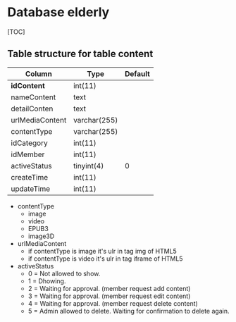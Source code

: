 # Database elderly



[TOC]

## Table structure for table content

| **Column**      | **Type**     | **Default** |
| --------------- | ------------ | ----------- |
| **idContent**   | int(11)      |             |
| nameContent     | text         |             |
| detailConten    | text         |             |
| urlMediaContent | varchar(255) |             |
| contentType     | varchar(255) |             |
| idCategory      | int(11)      |             |
| idMember        | int(11)      |             |
| activeStatus    | tinyint(4)   | 0           |
| createTime      | int(11)      |             |
| updateTime      | int(11)      |             |

* contentType
  * image
  * video
  * EPUB3
  * image3D
* urlMediaContent
  * if contentType is image it's ulr in tag img of HTML5
  * if contentType is video it's ulr in tag iframe of HTML5
* activeStatus
  * 0 = Not allowed to show.
  * 1 = Dhowing.
  * 2 = Waiting for approval. (member request add content)
  * 3 = Waiting for approval. (member request edit content)
  * 4 = Waiting for approval. (member request delete content)
  * 5 = Admin allowed to delete. Waiting for confirmation to delete again.
